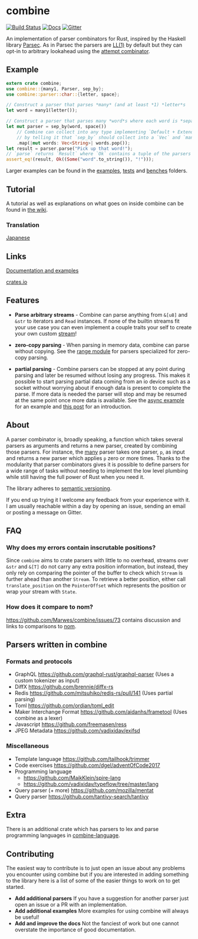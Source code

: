 # combine
[![Build Status](https://travis-ci.org/Marwes/combine.svg?branch=master)](https://travis-ci.org/Marwes/combine)
[![Docs](https://docs.rs/combine/badge.svg)](https://docs.rs/combine)
[![Gitter](https://badges.gitter.im/Join%20Chat.svg)](https://gitter.im/Marwes/combine?utm_source=badge&utm_medium=badge&utm_campaign=pr-badge)

An implementation of parser combinators for Rust, inspired by the Haskell library [Parsec](https://hackage.haskell.org/package/parsec). As in Parsec the parsers are [LL(1)](https://en.wikipedia.org/wiki/LL_parser) by default but they can opt-in to arbitrary lookahead using the [attempt combinator](https://docs.rs/combine/*/combine/fn.attempt.html).

## Example

```rust
extern crate combine;
use combine::{many1, Parser, sep_by};
use combine::parser::char::{letter, space};

// Construct a parser that parses *many* (and at least *1) *letter*s
let word = many1(letter());

// Construct a parser that parses many *word*s where each word is *separated by* a (white)*space*
let mut parser = sep_by(word, space())
    // Combine can collect into any type implementing `Default + Extend` so we need to assist rustc
    // by telling it that `sep_by` should collect into a `Vec` and `many1` should collect to a `String`
    .map(|mut words: Vec<String>| words.pop());
let result = parser.parse("Pick up that word!");
// `parse` returns `Result` where `Ok` contains a tuple of the parsers output and any remaining input.
assert_eq!(result, Ok((Some("word".to_string()), "!")));
```

Larger examples can be found in the [examples][], [tests][] and [benches][] folders.

[examples]:https://github.com/Marwes/combine/tree/master/examples
[tests]:https://github.com/Marwes/combine/tree/master/tests
[benches]:https://github.com/Marwes/combine/tree/master/benches

## Tutorial

A tutorial as well as explanations on what goes on inside combine can be found in [the wiki](https://github.com/Marwes/combine/wiki).

### Translation

[Japanese](https://github.com/sadnessOjisan/combine-ja)

## Links

[Documentation and examples](https://docs.rs/crate/combine)

[crates.io](https://crates.io/crates/combine)

## Features

* __Parse arbitrary streams__ - Combine can parse anything from `&[u8]` and `&str` to iterators and `Read` instances. If none of the builtin streams fit your use case you can even implement a couple traits your self to create your own custom [stream](https://docs.rs/combine/*/combine/stream/index.html)!

* __zero-copy parsing__ - When parsing in memory data, combine can parse without copying. See the [range module](https://docs.rs/combine/*/combine/parser/range/index.html) for parsers specialized for zero-copy parsing.

* __partial parsing__ - Combine parsers can be stopped at any point during parsing and later be resumed without losing any progress. This makes it possible to start parsing partial data coming from an io device such as a socket without worrying about if enough data is present to complete the parse. If more data is needed the parser will stop and may be resumed at the same point once more data is available. See the [async example](https://github.com/Marwes/combine/blob/master/examples/async.rs) for an example and [this post](https://marwes.github.io/2018/02/08/combine-3.html) for an introduction.

## About

A parser combinator is, broadly speaking, a function which takes several parsers as arguments and returns a new parser, created by combining those parsers. For instance, the [many](https://docs.rs/combine/*/combine/fn.many.html) parser takes one parser, `p`, as input and returns a new parser which applies `p` zero or more times. Thanks to the modularity that parser combinators gives it is possible to define parsers for a wide range of tasks without needing to implement the low level plumbing while still having the full power of Rust when you need it.

The library adheres to [semantic versioning](https://semver.org/).

If you end up trying it I welcome any feedback from your experience with it. I am usually reachable within a day by opening an issue, sending an email or posting a message on Gitter.

## FAQ

### Why does my errors contain inscrutable positions?

Since `combine` aims to crate parsers with little to no overhead, streams over `&str` and `&[T]` do not carry any extra position information, but instead, they only rely on comparing the pointer of the buffer to check which `Stream` is further ahead than another `Stream`. To retrieve a better position, either call `translate_position` on the `PointerOffset` which represents the position or wrap your stream with `State`.

### How does it compare to nom?

https://github.com/Marwes/combine/issues/73 contains discussion and links to comparisons to [nom](https://github.com/Geal/nom).

## Parsers written in combine

### Formats and protocols

* GraphQL https://github.com/graphql-rust/graphql-parser (Uses a custom tokenizer as input)
* DiffX https://github.com/brennie/diffx-rs
* Redis https://github.com/mitsuhiko/redis-rs/pull/141 (Uses partial parsing)
* Toml https://github.com/ordian/toml_edit
* Maker Interchange Format https://github.com/aidanhs/frametool (Uses combine as a lexer)
* Javascript https://github.com/freemasen/ress
* JPEG Metadata https://github.com/vadixidav/exifsd

### Miscellaneous

* Template language https://github.com/tailhook/trimmer
* Code exercises https://github.com/dgel/adventOfCode2017
* Programming language
  * https://github.com/MaikKlein/spire-lang
  * https://github.com/vadixidav/typeflow/tree/master/lang
* Query parser (+ more) https://github.com/mozilla/mentat
* Query parser https://github.com/tantivy-search/tantivy

## Extra

There is an additional crate which has parsers to lex and parse programming languages in [combine-language](https://github.com/Marwes/combine-language).


## Contributing

The easiest way to contribute is to just open an issue about any problems you encounter using combine but if you are interested in adding something to the library here is a list of some of the easier things to work on to get started.

* __Add additional parsers__ If you have a suggestion for another parser just open an issue or a PR with an implementation.
* __Add additional examples__ More examples for using combine will always be useful!
* __Add and improve the docs__ Not the fanciest of work but one cannot overstate the importance of good documentation.

